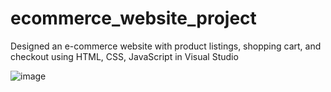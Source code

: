 # ecommerce_website_project

Designed an e-commerce website with product
listings, shopping cart, and checkout using
HTML, CSS, JavaScript in Visual Studio

![image](https://github.com/shreya-gp/ecommerce_website_project/assets/109740550/ad9be7f5-e9d9-4fa4-b315-012226e25d92)


